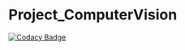 # Project_ComputerVision

[![Codacy Badge](https://api.codacy.com/project/badge/Grade/3f199c35a2c44184bacdf194572d0c80)](https://www.codacy.com/app/vinaykumar2491/Project_ComputerVision?utm_source=github.com&amp;utm_medium=referral&amp;utm_content=vinaykumar2491/Project_ComputerVision&amp;utm_campaign=Badge_Grade)
